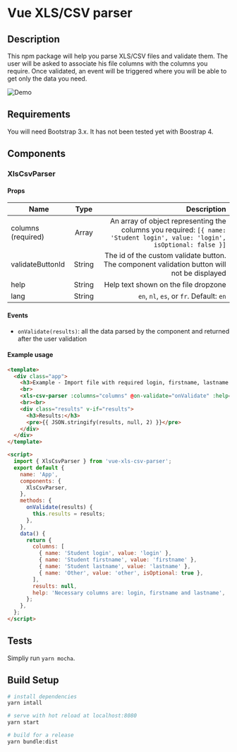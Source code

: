 # Vue XLS/CSV parser

## Description

This npm package will help you parse XLS/CSV files and validate them. The user will be asked to associate his file columns with the columns you require. Once validated, an event will be triggered where you will be able to get only the data you need.

![Demo](wiki/demo.gif)

## Requirements

You will need Bootstrap 3.x. It has not been tested yet with Boostrap 4.

## Components

### XlsCsvParser

#### Props

| Name        | Type           | Description  |
| ------------ |:-------------:| -----:|
| columns (required) | Array | An array of object representing the columns you required: `[{ name: 'Student login', value: 'login', isOptional: false }]` |
| validateButtonId | String | The id of the custom validate button. The component validation button will not be displayed |
| help | String  |  Help text shown on the file dropzone |
| lang | String | `en`, `nl`, `es`, or `fr`. Default: `en` |

#### Events

- `onValidate(results)`: all the data parsed by the component and returned after the user validation

#### Example usage

```html
<template>
  <div class="app">
    <h3>Example - Import file with required login, firstname, lastname and optional values</h3>
    <br>
    <xls-csv-parser :columns="columns" @on-validate="onValidate" :help="help" lang="en"></xls-csv-parser>
    <br><br>
    <div class="results" v-if="results">
      <h3>Results:</h3>
      <pre>{{ JSON.stringify(results, null, 2) }}</pre>
    </div>
  </div>
</template>

<script>
  import { XlsCsvParser } from 'vue-xls-csv-parser';
  export default {
    name: 'App',
    components: {
      XlsCsvParser,
    },
    methods: {
      onValidate(results) {
        this.results = results;
      },
    },
    data() {
      return {
        columns: [
          { name: 'Student login', value: 'login' },
          { name: 'Student firstname', value: 'firstname' },
          { name: 'Student lastname', value: 'lastname' },
          { name: 'Other', value: 'other', isOptional: true },
        ],
        results: null,
        help: 'Necessary columns are: login, firstname and lastname',
      };
    },
  };
</script>
```

## Tests

Simpliy run `yarn mocha`.

## Build Setup

``` bash
# install dependencies
yarn intall

# serve with hot reload at localhost:8080
yarn start

# build for a release
yarn bundle:dist
```
